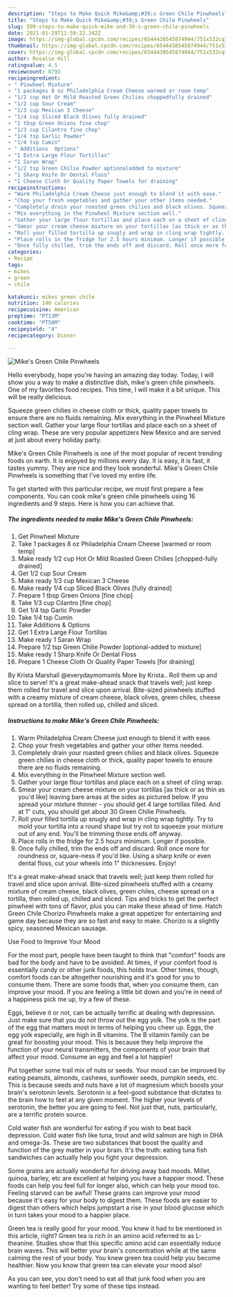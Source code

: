 ```yaml
---
description: "Steps to Make Quick Mike&amp;#39;s Green Chile Pinwheels"
title: "Steps to Make Quick Mike&amp;#39;s Green Chile Pinwheels"
slug: 599-steps-to-make-quick-mike-and-39-s-green-chile-pinwheels
date: 2021-01-29T11:59:22.342Z
image: https://img-global.cpcdn.com/recipes/6544438545874944/751x532cq70/mikes-green-chile-pinwheels-recipe-main-photo.jpg
thumbnail: https://img-global.cpcdn.com/recipes/6544438545874944/751x532cq70/mikes-green-chile-pinwheels-recipe-main-photo.jpg
cover: https://img-global.cpcdn.com/recipes/6544438545874944/751x532cq70/mikes-green-chile-pinwheels-recipe-main-photo.jpg
author: Rosalie Hill
ratingvalue: 4.5
reviewcount: 8793
recipeingredient:
- " Pinwheel Mixture"
- "1 packages 8 oz Philadelphia Cream Cheese warmed or room temp"
- "1/2 cup Hot Or Mild Roasted Green Chilies choppedfully drained"
- "1/2 cup Sour Cream"
- "1/3 cup Mexican 3 Cheese"
- "1/4 cup Sliced Black Olives fully drained"
- "1 tbsp Green Onions fine chop"
- "1/3 cup Cilantro fine chop"
- "1/4 tsp Garlic Powder"
- "1/4 tsp Cumin"
- " Additions  Options"
- "1 Extra Large Flour Tortillas"
- "1 Saran Wrap"
- "1/2 tsp Green Chilie Powder optionaladded to mixture"
- "1 Sharp Knife Or Dental Floss"
- "1 Cheese Cloth Or Quality Paper Towels for draining"
recipeinstructions:
- "Warm Philadelphia Cream Cheese just enough to blend it with ease."
- "Chop your fresh vegetables and gather your other items needed."
- "Completely drain your roasted green chilies and black olives. Squeeze green chilies in cheese cloth or thick, quality paper towels to ensure there are no fluids remaining."
- "Mix everything in the Pinwheel Mixture section well."
- "Gather your large flour tortillas and place each on a sheet of cling wrap."
- "Smear your cream cheese mixture on your tortillas [as thick or as thin as you&#39;d like] leaving bare areas at the sides as pictured below. If you spread your mixture thinner - you should get 4 large tortillas filled. And at 1&#34; cuts,  you should get about 30 Green Chilie Pinwheels."
- "Roll your filled tortilla up snugly and wrap in cling wrap tightly. Try to mold your tortilla into a round shape but try not to squeeze your mixture out of any end. You&#39;ll be trimming those ends off anyway."
- "Place rolls in the fridge for 2.5 hours minimum. Longer if possible."
- "Once fully chilled, trim the ends off and discard. Roll once more for roundness or, square-ness if you&#39;d like. Using a sharp knife or even dental floss, cut your wheels into 1&#34; thicknesses. Enjoy!"
categories:
- Recipe
tags:
- mikes
- green
- chile

katakunci: mikes green chile 
nutrition: 140 calories
recipecuisine: American
preptime: "PT13M"
cooktime: "PT50M"
recipeyield: "4"
recipecategory: Dinner

---
```



![Mike&#39;s Green Chile Pinwheels](https://img-global.cpcdn.com/recipes/6544438545874944/751x532cq70/mikes-green-chile-pinwheels-recipe-main-photo.jpg)

Hello everybody, hope you're having an amazing day today. Today, I will show you a way to make a distinctive dish, mike&#39;s green chile pinwheels. One of my favorites food recipes. This time, I will make it a bit unique. This will be really delicious.

Squeeze green chilies in cheese cloth or thick, quality paper towels to ensure there are no fluids remaining. Mix everything in the Pinwheel Mixture section well. Gather your large flour tortillas and place each on a sheet of cling wrap. These are very popular appetizers New Mexico and are served at just about every holiday party.

Mike&#39;s Green Chile Pinwheels is one of the most popular of recent trending foods on earth. It is enjoyed by millions every day. It is easy, it is fast, it tastes yummy. They are nice and they look wonderful. Mike&#39;s Green Chile Pinwheels is something that I've loved my entire life.


To get started with this particular recipe, we must first prepare a few components. You can cook mike&#39;s green chile pinwheels using 16 ingredients and 9 steps. Here is how you can achieve that.

<!--inarticleads1-->

##### The ingredients needed to make Mike&#39;s Green Chile Pinwheels:

1. Get  Pinwheel Mixture
1. Take 1 packages 8 oz Philadelphia Cream Cheese [warmed or room temp]
1. Make ready 1/2 cup Hot Or Mild Roasted Green Chilies [chopped-fully drained]
1. Get 1/2 cup Sour Cream
1. Make ready 1/3 cup Mexican 3 Cheese
1. Make ready 1/4 cup Sliced Black Olives [fully drained]
1. Prepare 1 tbsp Green Onions [fine chop]
1. Take 1/3 cup Cilantro [fine chop]
1. Get 1/4 tsp Garlic Powder
1. Take 1/4 tsp Cumin
1. Take  Additions &amp; Options
1. Get 1 Extra Large Flour Tortillas
1. Make ready 1 Saran Wrap
1. Prepare 1/2 tsp Green Chilie Powder [optional-added to mixture]
1. Make ready 1 Sharp Knife Or Dental Floss
1. Prepare 1 Cheese Cloth Or Quality Paper Towels [for draining]


By Krista Marshall @everydaymomsmls More by Krista.. Roll them up and slice to serve! It&#39;s a great make-ahead snack that travels well; just keep them rolled for travel and slice upon arrival. Bite-sized pinwheels stuffed with a creamy mixture of cream cheese, black olives, green chiles, cheese spread on a tortilla, then rolled up, chilled and sliced. 

<!--inarticleads2-->

##### Instructions to make Mike&#39;s Green Chile Pinwheels:

1. Warm Philadelphia Cream Cheese just enough to blend it with ease.
1. Chop your fresh vegetables and gather your other items needed.
1. Completely drain your roasted green chilies and black olives. Squeeze green chilies in cheese cloth or thick, quality paper towels to ensure there are no fluids remaining.
1. Mix everything in the Pinwheel Mixture section well.
1. Gather your large flour tortillas and place each on a sheet of cling wrap.
1. Smear your cream cheese mixture on your tortillas [as thick or as thin as you&#39;d like] leaving bare areas at the sides as pictured below. If you spread your mixture thinner - you should get 4 large tortillas filled. And at 1&#34; cuts,  you should get about 30 Green Chilie Pinwheels.
1. Roll your filled tortilla up snugly and wrap in cling wrap tightly. Try to mold your tortilla into a round shape but try not to squeeze your mixture out of any end. You&#39;ll be trimming those ends off anyway.
1. Place rolls in the fridge for 2.5 hours minimum. Longer if possible.
1. Once fully chilled, trim the ends off and discard. Roll once more for roundness or, square-ness if you&#39;d like. Using a sharp knife or even dental floss, cut your wheels into 1&#34; thicknesses. Enjoy!


It&#39;s a great make-ahead snack that travels well; just keep them rolled for travel and slice upon arrival. Bite-sized pinwheels stuffed with a creamy mixture of cream cheese, black olives, green chiles, cheese spread on a tortilla, then rolled up, chilled and sliced. Tips and tricks to get the perfect pinwheel with tons of flavor, plus you can make these ahead of time. Hatch Green Chile Chorizo Pinwheels make a great appetizer for entertaining and game day because they are so fast and easy to make. Chorizo is a slightly spicy, seasoned Mexican sausage. 

Use Food to Improve Your Mood


For the most part, people have been taught to think that "comfort" foods are bad for the body and have to be avoided. At times, if your comfort food is essentially candy or other junk foods, this holds true. Other times, though, comfort foods can be altogether nourishing and it's good for you to consume them. There are some foods that, when you consume them, can improve your mood. If you are feeling a little bit down and you're in need of a happiness pick me up, try a few of these.

Eggs, believe it or not, can be actually terrific at dealing with depression. Just make sure that you do not throw out the egg yolk. The yolk is the part of the egg that matters most in terms of helping you cheer up. Eggs, the egg yolk especially, are high in B vitamins. The B vitamin family can be great for boosting your mood. This is because they help improve the function of your neural transmitters, the components of your brain that affect your mood. Consume an egg and feel a lot happier!

Put together some trail mix of nuts or seeds. Your mood can be improved by eating peanuts, almonds, cashews, sunflower seeds, pumpkin seeds, etc. This is because seeds and nuts have a lot of magnesium which boosts your brain's serotonin levels. Serotonin is a feel-good substance that dictates to the brain how to feel at any given moment. The higher your levels of serotonin, the better you are going to feel. Not just that, nuts, particularly, are a terrific protein source.

Cold water fish are wonderful for eating if you wish to beat back depression. Cold water fish like tuna, trout and wild salmon are high in DHA and omega-3s. These are two substances that boost the quality and function of the grey matter in your brain. It's the truth: eating tuna fish sandwiches can actually help you fight your depression. 

Some grains are actually wonderful for driving away bad moods. Millet, quinoa, barley, etc are excellent at helping you have a happier mood. These foods can help you feel full for longer also, which can help your mood too. Feeling starved can be awful! These grains can improve your mood because it's easy for your body to digest them. These foods are easier to digest than others which helps jumpstart a rise in your blood glucose which in turn takes your mood to a happier place.

Green tea is really good for your mood. You knew it had to be mentioned in this article, right? Green tea is rich in an amino acid referred to as L-theanine. Studies show that this specific amino acid can essentially induce brain waves. This will better your brain's concentration while at the same calming the rest of your body. You knew green tea could help you become healthier. Now you know that green tea can elevate your mood also!

As you can see, you don't need to eat all that junk food when you are wanting to feel better! Try  some  of  these  tips  instead.

